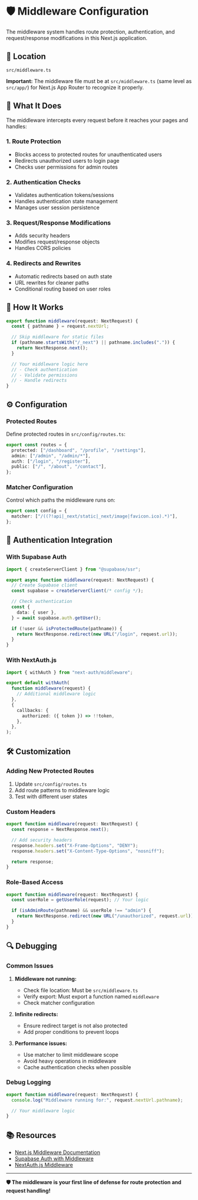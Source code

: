 # 🛡️ Middleware Configuration

The middleware system handles route protection, authentication, and request/response modifications in this Next.js application.

## 📍 Location

```
src/middleware.ts
```

**Important:** The middleware file must be at `src/middleware.ts` (same level as `src/app/`) for Next.js App Router to recognize it properly.

## 🔧 What It Does

The middleware intercepts every request before it reaches your pages and handles:

### 1. Route Protection

- Blocks access to protected routes for unauthenticated users
- Redirects unauthorized users to login page
- Checks user permissions for admin routes

### 2. Authentication Checks

- Validates authentication tokens/sessions
- Handles authentication state management
- Manages user session persistence

### 3. Request/Response Modifications

- Adds security headers
- Modifies request/response objects
- Handles CORS policies

### 4. Redirects and Rewrites

- Automatic redirects based on auth state
- URL rewrites for cleaner paths
- Conditional routing based on user roles

## 🚀 How It Works

```typescript
export function middleware(request: NextRequest) {
  const { pathname } = request.nextUrl;

  // Skip middleware for static files
  if (pathname.startsWith("/_next") || pathname.includes(".")) {
    return NextResponse.next();
  }

  // Your middleware logic here
  // - Check authentication
  // - Validate permissions
  // - Handle redirects
}
```

## ⚙️ Configuration

### Protected Routes

Define protected routes in `src/config/routes.ts`:

```typescript
export const routes = {
  protected: ["/dashboard", "/profile", "/settings"],
  admin: ["/admin", "/admin/*"],
  auth: ["/login", "/register"],
  public: ["/", "/about", "/contact"],
};
```

### Matcher Configuration

Control which paths the middleware runs on:

```typescript
export const config = {
  matcher: ["/((?!api|_next/static|_next/image|favicon.ico).*)"],
};
```

## 🔐 Authentication Integration

### With Supabase Auth

```typescript
import { createServerClient } from "@supabase/ssr";

export async function middleware(request: NextRequest) {
  // Create Supabase client
  const supabase = createServerClient(/* config */);

  // Check authentication
  const {
    data: { user },
  } = await supabase.auth.getUser();

  if (!user && isProtectedRoute(pathname)) {
    return NextResponse.redirect(new URL("/login", request.url));
  }
}
```

### With NextAuth.js

```typescript
import { withAuth } from "next-auth/middleware";

export default withAuth(
  function middleware(request) {
    // Additional middleware logic
  },
  {
    callbacks: {
      authorized: ({ token }) => !!token,
    },
  },
);
```

## 🛠 Customization

### Adding New Protected Routes

1. Update `src/config/routes.ts`
2. Add route patterns to middleware logic
3. Test with different user states

### Custom Headers

```typescript
export function middleware(request: NextRequest) {
  const response = NextResponse.next();

  // Add security headers
  response.headers.set("X-Frame-Options", "DENY");
  response.headers.set("X-Content-Type-Options", "nosniff");

  return response;
}
```

### Role-Based Access

```typescript
export function middleware(request: NextRequest) {
  const userRole = getUserRole(request); // Your logic

  if (isAdminRoute(pathname) && userRole !== "admin") {
    return NextResponse.redirect(new URL("/unauthorized", request.url));
  }
}
```

## 🔍 Debugging

### Common Issues

1. **Middleware not running:**
   - Check file location: Must be `src/middleware.ts`
   - Verify export: Must export a function named `middleware`
   - Check matcher configuration

2. **Infinite redirects:**
   - Ensure redirect target is not also protected
   - Add proper conditions to prevent loops

3. **Performance issues:**
   - Use matcher to limit middleware scope
   - Avoid heavy operations in middleware
   - Cache authentication checks when possible

### Debug Logging

```typescript
export function middleware(request: NextRequest) {
  console.log("Middleware running for:", request.nextUrl.pathname);

  // Your middleware logic
}
```

## 📚 Resources

- [Next.js Middleware Documentation](https://nextjs.org/docs/app/building-your-application/routing/middleware)
- [Supabase Auth with Middleware](https://supabase.com/docs/guides/auth/server-side/nextjs)
- [NextAuth.js Middleware](https://next-auth.js.org/configuration/nextjs#middleware)

---

**🛡️ The middleware is your first line of defense for route protection and request handling!**
